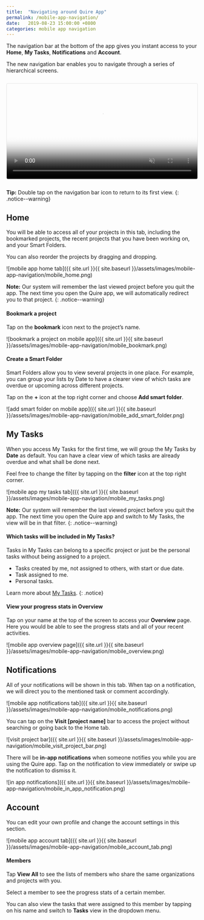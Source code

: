 ```yaml
---
title:  "Navigating around Quire App"
permalink: /mobile-app-navigation/ 
date:   2019-08-23 15:00:00 +0800
categories: mobile app navigation
---
```

The navigation bar at the bottom of the app gives you instant access to your **Home**, **My Tasks**, **Notifications** and **Account**.

The new navigation bar enables you to navigate through a series of hierarchical screens.

<video muted="" playsinline="" loop="" autoplay="" title="navigating around Quire mobile app" poster="{{ site.url }}{{ site.baseurl }}/assets/images/mobile-app-navigation/Quire_mobile_app_navigation.png" style="max-height: 100%; margin: 0 auto; width: 100%; border: 1px solid rgba(0, 0, 0, 0.1); border-radius: 4px; margin: 0.8em 0;">
  <source src="{{ site.url }}{{ site.baseurl }}/assets/images/mobile-app-navigation/Quire_mobile_app_navigation.mp4" type="video/mp4">
</video>

**Tip:** Double tap on the navigation bar icon to return to its first view.
{: .notice--warning}


## Home

You will be able to access all of your projects in this tab, including the bookmarked projects, the recent projects that you have been working on, and your Smart Folders. 

You can also reorder the projects by dragging and dropping.

![mobile app home tab]({{ site.url }}{{ site.baseurl }}/assets/images/mobile-app-navigation/mobile_home.png)



**Note:** Our system will remember the last viewed project before you quit the app. The next time you open the Quire app, we will automatically redirect you to that project. 
{: .notice--warning}



#### Bookmark a project

Tap on the **bookmark** icon next to the project’s name. 

![bookmark a project on mobile app]({{ site.url }}{{ site.baseurl }}/assets/images/mobile-app-navigation/mobile_bookmark.png)



#### Create a Smart Folder

Smart Folders allow you to view several projects in one place. For example, you can group your lists by Date to have a clearer view of which tasks are overdue or upcoming across different projects.

Tap on the **+** icon at the top right corner and choose **Add smart folder**. 


![add smart folder on mobile app]({{ site.url }}{{ site.baseurl }}/assets/images/mobile-app-navigation/mobile_add_smart_folder.png)



## My Tasks

When you access My Tasks for the first time, we will group the My Tasks by **Date** as default. You can have a clear view of which tasks are already overdue and what shall be done next. 

Feel free to change the filter by tapping on the **filter** icon at the top right corner. 


![mobile app my tasks tab]({{ site.url }}{{ site.baseurl }}/assets/images/mobile-app-navigation/mobile_my_tasks.png)


**Note:** Our system will remember the last viewed project before you quit the app. The next time you open the Quire app and switch to My Tasks, the view will be in that filter.
{: .notice--warning}




#### Which tasks will be included in My Tasks? 
Tasks in My Tasks can belong to a specific project or just be the personal tasks without being assigned to a project.

- Tasks created by me, not assigned to others, with start or due date. 
- Task assigned to me. 
- Personal tasks. 

Learn more about [My Tasks](https://quire.io/guide/my-tasks/).
{: .notice}



####  View your progress stats in Overview 
Tap on your name at the top of the screen to access your **Overview** page. Here you would be able to see the progress stats and all of your recent activities. 


![mobile app overview page]({{ site.url }}{{ site.baseurl }}/assets/images/mobile-app-navigation/mobile_overview.png)


## Notifications

All of your notifications will be shown in this tab. When tap on a notification, we will direct you to the mentioned task or comment accordingly.  
 
![mobile app notifications tab]({{ site.url }}{{ site.baseurl }}/assets/images/mobile-app-navigation/mobile_notifications.png)


You can tap on the **Visit [project name]** bar to access the project without searching or going back to the Home tab. 


![visit project bar]({{ site.url }}{{ site.baseurl }}/assets/images/mobile-app-navigation/mobile_visit_project_bar.png)


There will be **in-app notifications** when someone notifies you while you are using the Quire app. Tap on the notification to view immediately or swipe up the notification to dismiss it.  


![in app notifications]({{ site.url }}{{ site.baseurl }}/assets/images/mobile-app-navigation/mobile_in_app_notification.png)



## Account 

You can edit your own profile and change the account settings in this section.  

![mobile app account tab]({{ site.url }}{{ site.baseurl }}/assets/images/mobile-app-navigation/mobile_account_tab.png)


#### Members 

Tap **View All** to see the lists of members who share the same organizations and projects with you.

Select a member to see the progress stats of a certain member. 

You can also view the tasks that were assigned to this member by tapping on his name and switch to **Tasks** view in the dropdown menu. 

